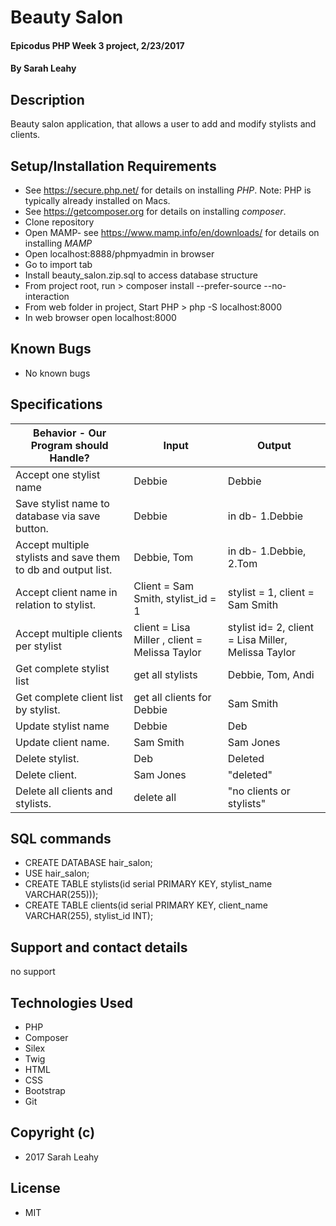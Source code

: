 # Beauty Salon

#### Epicodus PHP Week 3 project, 2/23/2017

#### By Sarah Leahy

## Description

Beauty salon application, that allows a user to add and modify stylists and clients.

## Setup/Installation Requirements
* See https://secure.php.net/ for details on installing _PHP_.  Note: PHP is typically already installed on Macs.
* See https://getcomposer.org for details on installing _composer_.
* Clone repository
* Open MAMP- see https://www.mamp.info/en/downloads/ for details on installing _MAMP_
* Open localhost:8888/phpmyadmin in browser
* Go to import tab
* Install beauty_salon.zip.sql to access database structure
* From project root, run > composer install --prefer-source --no-interaction
* From web folder in project, Start PHP > php -S localhost:8000
* In web browser open localhost:8000

## Known Bugs
* No known bugs

## Specifications

| Behavior - Our Program should Handle?| Input         | Output |      
|---| --- | --- |        
|  Accept one stylist name | Debbie | Debbie |
|  Save stylist name to database via save button. | Debbie  |  in db- 1.Debbie|
|  Accept multiple stylists and save them to db and output list. | Debbie, Tom |  in db- 1.Debbie, 2.Tom|
|  Accept client name in relation to stylist. | Client = Sam Smith, stylist_id = 1| stylist = 1, client = Sam Smith|
|  Accept multiple clients per stylist | client = Lisa Miller , client = Melissa Taylor| stylist id= 2, client = Lisa Miller, Melissa Taylor |
|  Get complete stylist list | get all stylists   |Debbie, Tom, Andi |
|  Get complete client list by stylist. | get all clients for Debbie     |Sam Smith |
|  Update stylist name | Debbie   |Deb |
|  Update client name. | Sam Smith  |Sam Jones |
|  Delete stylist. | Deb |  Deleted|
|  Delete client. | Sam Jones |  "deleted"|
|  Delete all clients and stylists. | delete all |  "no clients or stylists"|

## SQL commands
* CREATE DATABASE hair_salon;
* USE hair_salon;
* CREATE TABLE stylists(id serial PRIMARY KEY, stylist_name VARCHAR(255)));
* CREATE TABLE clients(id serial PRIMARY KEY, client_name VARCHAR(255), stylist_id INT);

## Support and contact details
no support

## Technologies Used
* PHP
* Composer
* Silex
* Twig
* HTML
* CSS
* Bootstrap
* Git

## Copyright (c)
* 2017 Sarah Leahy

## License
* MIT
